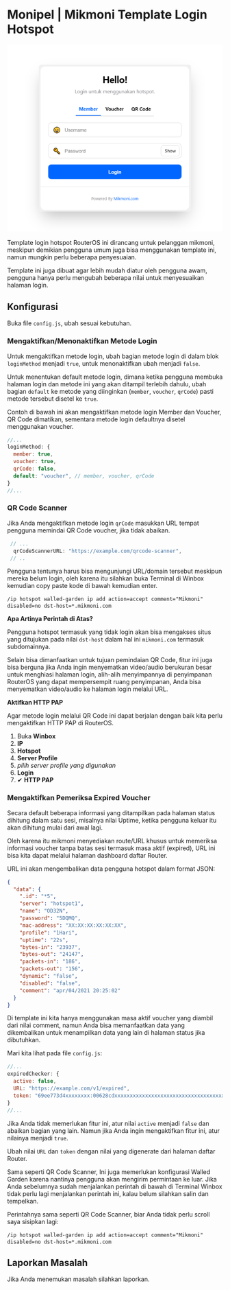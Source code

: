 # Monipel | Mikmoni Template Login Hotspot

<p align="center">
<img src="https://raw.githubusercontent.com/renomureza/mikmoni-hotspot-template/master/monipel.png" />
</p>

Template login hotspot RouterOS ini dirancang untuk pelanggan mikmoni, meskipun demikian pengguna umum juga bisa menggunakan template ini, namun mungkin perlu beberapa penyesuaian.

Template ini juga dibuat agar lebih mudah diatur oleh pengguna awam, pengguna hanya perlu mengubah beberapa nilai untuk menyesuaikan halaman login.

## Konfigurasi

Buka file `config.js`, ubah sesuai kebutuhan.

### Mengaktifkan/Menonaktifkan Metode Login

Untuk mengaktifkan metode login, ubah bagian metode login di dalam blok `loginMethod` menjadi `true`, untuk menonaktifkan ubah menjadi `false`.

Untuk menentukan default metode login, dimana ketika pengguna membuka halaman login dan metode ini yang akan ditampil terlebih dahulu, ubah bagian `default` ke metode yang diinginkan (`member`, `voucher`, `qrCode`) pasti metode tersebut disetel ke `true`.

Contoh di bawah ini akan mengaktifkan metode login Member dan Voucher, QR Code dimatikan, sementara metode login defaultnya disetel menggunakan voucher.

```javascript
//...
loginMethod: {
  member: true,
  voucher: true,
  qrCode: false,
  default: "voucher", // member, voucher, qrCode
}
//...
```

### QR Code Scanner

Jika Anda mengaktifkan metode login `qrCode` masukkan URL tempat pengguna memindai QR Code voucher, jika tidak abaikan.

```javascript
 // ...
  qrCodeScannerURL: "https://example.com/qrcode-scanner",
 // ..
```

Pengguna tentunya harus bisa mengunjungi URL/domain tersebut meskipun mereka belum login, oleh karena itu silahkan buka Terminal di Winbox kemudian copy paste kode di bawah kemudian enter.

```
/ip hotspot walled-garden ip add action=accept comment="Mikmoni" disabled=no dst-host=*.mikmoni.com
```

**Apa Artinya Perintah di Atas?**

Pengguna hotspot termasuk yang tidak login akan bisa mengakses situs yang ditujukan pada nilai `dst-host` dalam hal ini `mikmoni.com` termasuk subdomainnya.

Selain bisa dimanfaatkan untuk tujuan pemindaian QR Code, fitur ini juga bisa berguna jika Anda ingin menyematkan video/audio berukuran besar untuk menghiasi halaman login, alih-alih menyimpannya di penyimpanan RouterOS yang dapat mempersempit ruang penyimpanan, Anda bisa menyematkan video/audio ke halaman login melalui URL.

**Aktifkan HTTP PAP**

Agar metode login melalui QR Code ini dapat berjalan dengan baik kita perlu mengaktifkan HTTP PAP di RouterOS.

1. Buka **Winbox**
2. **IP**
3. **Hotspot**
4. **Server Profile**
5. _pilih server profile yang digunakan_
6. **Login**
7. ✔ **HTTP PAP**

### Mengaktifkan Pemeriksa Expired Voucher

Secara default beberapa informasi yang ditampilkan pada halaman status dihitung dalam satu sesi, misalnya nilai Uptime, ketika pengguna keluar itu akan dihitung mulai dari awal lagi.

Oleh karena itu mikmoni menyediakan route/URL khusus untuk memeriksa informasi voucher tanpa batas sesi termasuk masa aktif (expired), URL ini bisa kita dapat melalui halaman dashboard daftar Router.

URL ini akan mengembalikan data pengguna hotspot dalam format JSON:

```json
{
  "data": {
    ".id": "*5",
    "server": "hotspot1",
    "name": "OD32N",
    "password": "5DQMQ",
    "mac-address": "XX:XX:XX:XX:XX:XX",
    "profile": "1Hari",
    "uptime": "22s",
    "bytes-in": "23937",
    "bytes-out": "24147",
    "packets-in": "186",
    "packets-out": "156",
    "dynamic": "false",
    "disabled": "false",
    "comment": "apr/04/2021 20:25:02"
  }
}
```

Di template ini kita hanya menggunakan masa aktif voucher yang diambil dari nilai comment, namun Anda bisa memanfaatkan data yang dikembalikan untuk menampilkan data yang lain di halaman status jika dibutuhkan.

Mari kita lihat pada file `config.js`:

```javascript
//...
expiredChecker: {
  active: false,
  URL: "https://example.com/v1/expired",
  token: "69ee773d4xxxxxxxx:00628cdxxxxxxxxxxxxxxxxxxxxxxxxxxxxxxxxxxxxx",
}
//...
```

Jika Anda tidak memerlukan fitur ini, atur nilai `active` menjadi `false` dan abaikan bagian yang lain. Namun jika Anda ingin mengaktifkan fitur ini, atur nilainya menjadi `true`.

Ubah nilai `URL` dan `token` dengan nilai yang digenerate dari halaman daftar Router.

Sama seperti QR Code Scanner, Ini juga memerlukan konfigurasi Walled Garden karena nantinya pengguna akan mengirim permintaan ke luar. Jika Anda sebelumnya sudah menjalankan perintah di bawah di Terminal Winbox tidak perlu lagi menjalankan perintah ini, kalau belum silahkan salin dan tempelkan.

Perintahnya sama seperti QR Code Scanner, biar Anda tidak perlu scroll saya sisipkan lagi:

```
/ip hotspot walled-garden ip add action=accept comment="Mikmoni" disabled=no dst-host=*.mikmoni.com
```

## Laporkan Masalah

Jika Anda menemukan masalah silahkan laporkan.
